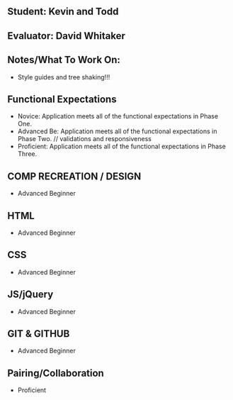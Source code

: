 ## Student: Kevin and Todd
## Evaluator: David Whitaker
## Notes/What To Work On:

* Style guides and tree shaking!!!

## Functional Expectations

* Novice: Application meets all of the functional expectations in Phase One.
* Advanced Be: Application meets all of the functional expectations in Phase Two.
  // validations and responsiveness
* Proficient: Application meets all of the functional expectations in Phase Three.

## COMP RECREATION / DESIGN

* Advanced Beginner  

## HTML

* Advanced Beginner  

## CSS

* Advanced Beginner  

## JS/jQuery

* Advanced Beginner  

## GIT & GITHUB

* Advanced Beginner  

## Pairing/Collaboration

* Proficient  

